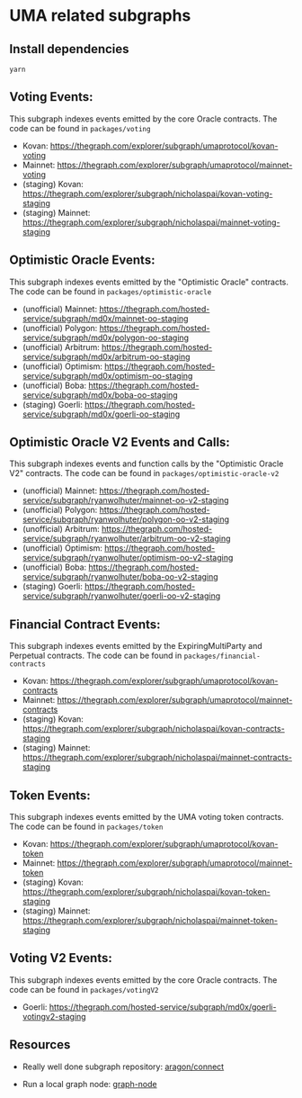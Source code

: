 # UMA related subgraphs

## Install dependencies

`yarn`

## Voting Events:

This subgraph indexes events emitted by the core Oracle contracts. The code can be found in `packages/voting`

- Kovan: https://thegraph.com/explorer/subgraph/umaprotocol/kovan-voting
- Mainnet: https://thegraph.com/explorer/subgraph/umaprotocol/mainnet-voting
- (staging) Kovan: https://thegraph.com/explorer/subgraph/nicholaspai/kovan-voting-staging
- (staging) Mainnet: https://thegraph.com/explorer/subgraph/nicholaspai/mainnet-voting-staging

## Optimistic Oracle Events:

This subgraph indexes events emitted by the "Optimistic Oracle" contracts. The code can be found in `packages/optimistic-oracle`

- (unofficial) Mainnet: https://thegraph.com/hosted-service/subgraph/md0x/mainnet-oo-staging
- (unofficial) Polygon: https://thegraph.com/hosted-service/subgraph/md0x/polygon-oo-staging
- (unofficial) Arbitrum: https://thegraph.com/hosted-service/subgraph/md0x/arbitrum-oo-staging
- (unofficial) Optimism: https://thegraph.com/hosted-service/subgraph/md0x/optimism-oo-staging
- (unofficial) Boba: https://thegraph.com/hosted-service/subgraph/md0x/boba-oo-staging
- (staging) Goerli: https://thegraph.com/hosted-service/subgraph/md0x/goerli-oo-staging

## Optimistic Oracle V2 Events and Calls:

This subgraph indexes events and function calls by the "Optimistic Oracle V2" contracts. The code can be found in `packages/optimistic-oracle-v2`

- (unofficial) Mainnet: https://thegraph.com/hosted-service/subgraph/ryanwolhuter/mainnet-oo-v2-staging
- (unofficial) Polygon: https://thegraph.com/hosted-service/subgraph/ryanwolhuter/polygon-oo-v2-staging
- (unofficial) Arbitrum: https://thegraph.com/hosted-service/subgraph/ryanwolhuter/arbitrum-oo-v2-staging
- (unofficial) Optimism: https://thegraph.com/hosted-service/subgraph/ryanwolhuter/optimism-oo-v2-staging
- (unofficial) Boba: https://thegraph.com/hosted-service/subgraph/ryanwolhuter/boba-oo-v2-staging
- (staging) Goerli: https://thegraph.com/hosted-service/subgraph/ryanwolhuter/goerli-oo-v2-staging


## Financial Contract Events:

This subgraph indexes events emitted by the ExpiringMultiParty and Perpetual contracts. The code can be found in `packages/financial-contracts`

- Kovan: https://thegraph.com/explorer/subgraph/umaprotocol/kovan-contracts
- Mainnet: https://thegraph.com/explorer/subgraph/umaprotocol/mainnet-contracts
- (staging) Kovan: https://thegraph.com/explorer/subgraph/nicholaspai/kovan-contracts-staging
- (staging) Mainnet: https://thegraph.com/explorer/subgraph/nicholaspai/mainnet-contracts-staging

## Token Events:

This subgraph indexes events emitted by the UMA voting token contracts. The code can be found in `packages/token`

- Kovan: https://thegraph.com/explorer/subgraph/umaprotocol/kovan-token
- Mainnet: https://thegraph.com/explorer/subgraph/umaprotocol/mainnet-token
- (staging) Kovan: https://thegraph.com/explorer/subgraph/nicholaspai/kovan-token-staging
- (staging) Mainnet: https://thegraph.com/explorer/subgraph/nicholaspai/mainnet-token-staging

## Voting V2 Events:

This subgraph indexes events emitted by the core Oracle contracts. The code can be found in `packages/votingV2`

- Goerli: https://thegraph.com/hosted-service/subgraph/md0x/goerli-votingv2-staging

## Resources

- Really well done subgraph repository: [aragon/connect](https://github.com/aragon/connect/tree/master/packages/connect-thegraph/subgraph)

- Run a local graph node: [graph-node](https://github.com/graphprotocol/graph-node/blob/master/docker/README.md)
